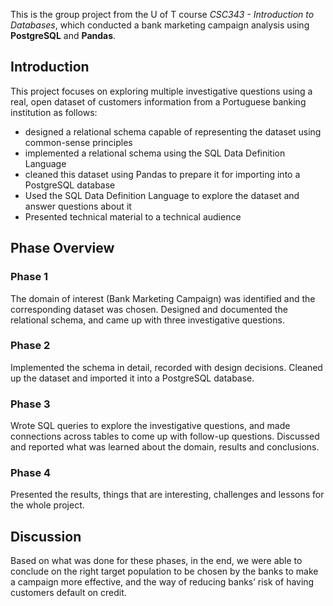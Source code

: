 This is the group project from the U of T course *CSC343 - Introduction to Databases*, which conducted a bank marketing campaign analysis using **PostgreSQL** and **Pandas**.

## Introduction

This project focuses on exploring multiple investigative questions using a real, open dataset of customers information from a Portuguese banking institution as follows:

- designed a relational schema capable of representing the dataset using common-sense principles
- implemented a relational schema using the SQL Data Definition Language
- cleaned this dataset using Pandas to prepare it for importing into a PostgreSQL database
- Used the SQL Data Definition Language to explore the dataset and answer questions about it
- Presented technical material to a technical audience

## Phase Overview
### Phase 1
The domain of interest (Bank Marketing Campaign) was identified and the corresponding dataset was chosen. Designed and documented the relational schema, and came up with three investigative questions.

### Phase 2
Implemented the schema in detail, recorded with design decisions. Cleaned up the dataset and imported it into a PostgreSQL database. 

### Phase 3
Wrote SQL queries to explore the investigative questions, and made connections across tables to come up with follow-up questions. Discussed and reported what was learned about the domain, results and conclusions.

### Phase 4
Presented the results, things that are interesting, challenges and lessons for the whole project.

## Discussion
Based on what was done for these phases, in the end, we were able to conclude on the right target population to be chosen by the banks to make a campaign more effective, and the way of reducing banks’ risk of having customers default on credit.
